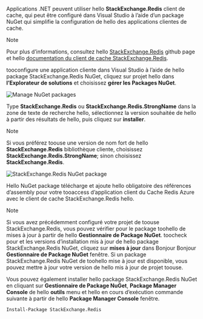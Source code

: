 Applications .NET peuvent utiliser hello **StackExchange.Redis** client de cache, qui peut être configuré dans Visual Studio à l’aide d’un package NuGet qui simplifie la configuration de hello des applications clientes de cache. 

> [!NOTE]
> Pour plus d’informations, consultez hello [StackExchange.Redis](http://github.com/StackExchange/StackExchange.Redis) github page et hello [documentation du client de cache StackExchange.Redis](http://github.com/StackExchange/StackExchange.Redis#documentation).
> 
> 

tooconfigure une application cliente dans Visual Studio à l’aide de hello package StackExchange.Redis NuGet, cliquez sur projet hello dans **l’Explorateur de solutions** et choisissez **gérer les Packages NuGet**. 

![Manage NuGet packages](media/redis-cache-configure-stackexchange-redis-nuget/redis-cache-manage-nuget-menu.png)

Type **StackExchange.Redis** ou **StackExchange.Redis.StrongName** dans la zone de texte de recherche hello, sélectionnez la version souhaitée de hello à partir des résultats de hello, puis cliquez sur **installer**.

> [!NOTE]
> Si vous préférez toouse une version de nom fort de hello **StackExchange.Redis** bibliothèque cliente, choisissez **StackExchange.Redis.StrongName**; sinon choisissez **StackExchange.Redis**.
> 
> 

![StackExchange.Redis NuGet package](media/redis-cache-configure-stackexchange-redis-nuget/redis-cache-stackexchange-redis.png)

Hello NuGet package télécharge et ajoute hello obligatoire des références d’assembly pour votre tooaccess d’application client du Cache Redis Azure avec le client de cache StackExchange.Redis hello.

> [!NOTE]
> Si vous avez précédemment configuré votre projet de toouse StackExchange.Redis, vous pouvez vérifier pour le package toohello de mises à jour à partir de hello **Gestionnaire de Package NuGet**. toocheck pour et les versions d’installation mis à jour de hello package StackExchange.Redis NuGet, cliquez sur **mises à jour** dans Bonjour Bonjour **Gestionnaire de Package NuGet** fenêtre. Si un package StackExchange.Redis NuGet de toohello mise à jour est disponible, vous pouvez mettre à jour votre version de hello mis à jour de projet toouse.
> 
> 

Vous pouvez également installer hello package StackExchange.Redis NuGet en cliquant sur **Gestionnaire de Package NuGet**, **Package Manager Console** de hello **outils** menu et hello en cours d’exécution commande suivante à partir de hello **Package Manager Console** fenêtre.
    
```
Install-Package StackExchange.Redis
```
